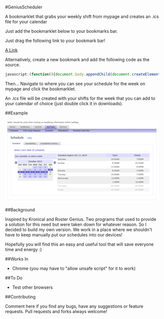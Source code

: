 #GeniusScheduler

A bookmarklet that grabs your weekly shift from mypage and creates an .ics file for your calendar

Just add the bookmarklet below to your bookmarks bar.

Just drag the following link to your bookmark bar!

<a href="javascript:(function(){document.body.appendChild(document.createElement('script')).src='https://github.com/aricallen/genius-scheduler/script.js';})();">A Link</a>

Alternatively, create a new bookmark and add the following code as the source.

```javascript
javascript:(function(){document.body.appendChild(document.createElement('script')).src='http://www.curiousrhythms.com/genius-scheduler/script.js';})();
```

Then...
Navigate to where you can see your schedule for the week on mypage and click the bookmarklet.

An .ics file will be created with your shifts for the week that you can add to your calendar of choice (just double click it in downloads).

##Example

![Example MyPage](https://raw.githubusercontent.com/aricallen/genius-scheduler/master/example-mypage.png)

##Background

Inspired by Kronical and Roster Genius. Two programs that used to provide a solution for this need but were taken down for whatever reason. So I decided to build my own version. We work in a place where we shouldn't have to keep manually put our schedules into our devices!

Hopefully you will find this an easy and useful tool that will save everyone time and energy :)

##Works In

- Chrome (you may have to "allow unsafe script" for it to work)

##To Do

- Test other browsers

##Contributing

Comment here if you find any bugs, have any suggestions or feature requests. Pull requests and forks always welcome!

